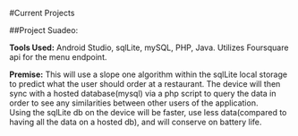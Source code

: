 #Current Projects

##Project Suadeo:

**Tools Used:**
Android Studio, sqlLite, mySQL, PHP, Java.  Utilizes Foursquare api for the menu endpoint.  

**Premise:**
This will use a slope one algorithm within the sqlLite local storage to predict what the user should order at a restaurant.  The device will then sync with a hosted database(mysql) via a php script to query the data in order to see any similarities between other users of the application.  
Using the sqlLite db on the device will be faster, use less data(compared to having all the data on a hosted db), and will conserve on battery life.  
